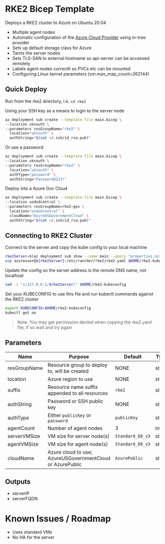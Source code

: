 # RKE2 Bicep Template

Deploys a RKE2 cluster to Azure on Ubuntu 20.04

- Multiple agent nodes
- Automatic configuration of the [Azure Cloud Provider](https://kubernetes-sigs.github.io/cloud-provider-azure/) using in-tree provider
- Sets up default storage class for Azure
- Taints the server nodes
- Sets TLS-SAN to external hostname so api-server can be accessed remotely
- Labels agent nodes correctlt so PVCs etc can be mounted
- Configuring Linux kernel parameters (vm.max_map_count=262144)

## Quick Deploy

Run from the rke2 directory, i.e. `cd rke2`

Using your SSH key as a means to login to the server node

```bash
az deployment sub create --template-file main.bicep \
--location uksouth \
--parameters resGroupName="rke2" \
  location="uksouth" \
  authString="$(cat ~/.ssh/id_rsa.pub)"
```

Or use a password

```bash
az deployment sub create --template-file main.bicep \
--location uksouth \
--parameters resGroupName="rke2" \
  location="uksouth" \
  authType="password" \
  authString="Password@123!"
```

Deploy into a Azure Gov Cloud

```bash
az deployment sub create --template-file main.bicep \
--location usdodcentral \
--parameters resGroupName=rke2-gov \
  location="usdodcentral" \
  cloudName="AzureUSGovernmentCloud" \
  authString="$(cat ~/.ssh/id_rsa.pub)"
```

## Connecting to RKE2 Cluster

Connect to the server and copy the kube config to your local machine

```bash
rke2Server=$(az deployment sub show --name main --query "properties.outputs.serverFQDN.value" -o tsv)
scp azureuser@${rke2Server}:/etc/rancher/rke2/rke2.yaml $HOME/rke2-kubeconfig
```

Update the config so the server address is the remote DNS name, not localhost

```bash
sed -i "s/127.0.0.1/$rke2Server/" $HOME/rke2-kubeconfig
```

Set your KUBECONFIG to use this file and run kubectl commands against the RKE2 cluster

```bash
export KUBECONFIG=$HOME/rke2-kubeconfig
kubectl get no
```

> Note. You may get permission denied when copying the rke2.yaml file, if so wait and try again

## Parameters

| Name         | Purpose                                                  | Default          | Type   |
| ------------ | -------------------------------------------------------- | ---------------- | ------ |
| resGroupName | Resource group to deploy to, will be created             | NONE             | string |
| location     | Azure region to use                                      | NONE             | string |
| suffix       | Resource name suffix appended to all resources           | `rke2`           | string |
| authString   | Password or SSH public key                               | NONE             | string |
| authType     | Either `publicKey` or `password`                         | `publicKey`      | string |
| agentCount   | Number of agent nodes                                    | 3                | int    |
| serverVMSize | VM size for server node(s)                               | `Standard_D8_v3` | string |
| agentVMSize  | VM size for agent node(s)                                | `Standard_D8_v3` | string |
| cloudName    | Azure cloud to use; AzureUSGovernmentCloud or AzurePublic | `AzurePublic`    | string |

## Outputs

- serverIP
- serverFQDN

# Known Issues / Roadmap

- Uses standard VMs
- No HA for the server
